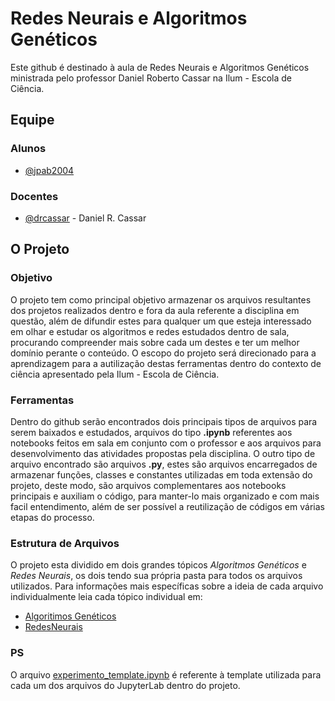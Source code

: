 # Redes Neurais e Algoritmos Genéticos

Este github é destinado à aula de Redes Neurais e Algoritmos Genéticos ministrada pelo professor Daniel Roberto Cassar na Ilum - Escola de Ciência.

## Equipe

### Alunos

- [@jpab2004](https://github.com/jpab2004)

### Docentes

- [@drcassar](https://github.com/drcassar) - Daniel R. Cassar

## O Projeto

### Objetivo

O projeto tem como principal objetivo armazenar os arquivos resultantes dos projetos realizados dentro e fora da aula referente a disciplina em questão, além de difundir estes para qualquer um que esteja interessado em olhar e estudar os algoritmos e redes estudados dentro de sala, procurando compreender mais sobre cada um destes e ter um melhor domínio perante o conteúdo. O escopo do projeto será direcionado para a aprendizagem para a autilização destas ferramentas dentro do contexto de ciência apresentado pela Ilum - Escola de Ciência.

### Ferramentas

Dentro do github serão encontrados dois principais tipos de arquivos para serem baixados e estudados, arquivos do tipo **.ipynb** referentes aos notebooks feitos em sala em conjunto com o professor e aos arquivos para desenvolvimento das atividades propostas pela disciplina. O outro tipo de arquivo encontrado são arquivos **.py**, estes são arquivos encarregados de armazenar funções, classes e constantes utilizadas em toda extensão do projeto, deste modo, são arquivos complementares aos notebooks principais e auxiliam o código, para manter-lo mais organizado e com mais facil entendimento, além de ser possível a reutilização de códigos em várias etapas do processo.

### Estrutura de Arquivos

O projeto esta dividido em dois grandes tópicos _Algoritmos Genéticos_ e _Redes Neurais_, os dois tendo sua própria pasta para todos os arquivos utilizados. Para informações mais específicas sobre a ideia de cada arquivo individualmente leia cada tópico individual em:

+ [Algoritimos Genéticos](/AlgoritmosGeneticos)
+ [RedesNeurais](/RedesNeurais)

### PS

O arquivo [experimento_template.ipynb](/experimento_template.ipynb) é referente à template utilizada para cada um dos arquivos do JupyterLab dentro do projeto.
